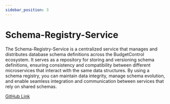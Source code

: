 ```yaml
---
sidebar_position: 3
---
```


# Schema-Registry-Service
The Schema-Registry-Service is a centralized service that manages and distributes database schema definitions across the BudgetControl ecosystem. It serves as a repository for storing and versioning schema definitions, ensuring consistency and compatibility between different microservices that interact with the same data structures. By using a schema registry, you can maintain data integrity, manage schema evolution, and enable seamless integration and communication between services that rely on shared schemas.

[GitHub Link](https://github.com/BudgetControl/Schema-Registry-Service)